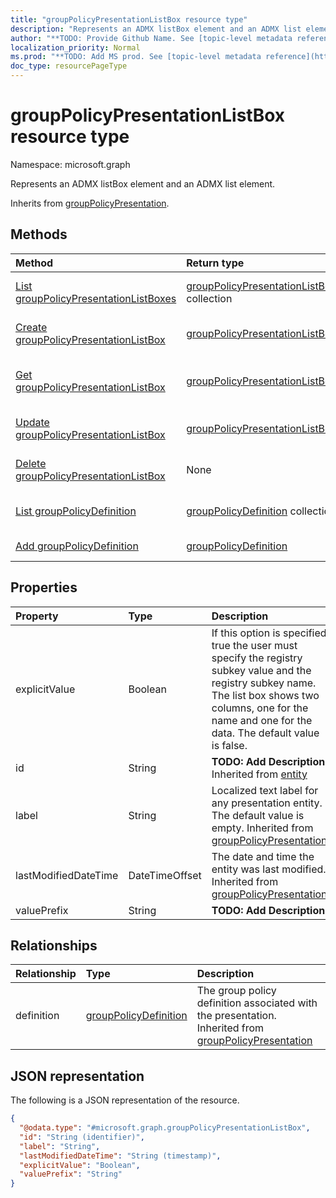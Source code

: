 ```yaml
---
title: "groupPolicyPresentationListBox resource type"
description: "Represents an ADMX listBox element and an ADMX list element."
author: "**TODO: Provide Github Name. See [topic-level metadata reference](https://msgo.azurewebsites.net/add/document/guidelines/metadata.html#topic-level-metadata)**"
localization_priority: Normal
ms.prod: "**TODO: Add MS prod. See [topic-level metadata reference](https://msgo.azurewebsites.net/add/document/guidelines/metadata.html#topic-level-metadata)**"
doc_type: resourcePageType
---
```


# groupPolicyPresentationListBox resource type

Namespace: microsoft.graph



Represents an ADMX listBox element and an ADMX list element.


Inherits from [groupPolicyPresentation](../resources/grouppolicypresentation.md).

## Methods
|Method|Return type|Description|
|:---|:---|:---|
|[List groupPolicyPresentationListBoxes](../api/grouppolicypresentationlistbox-list.md)|[groupPolicyPresentationListBox](../resources/grouppolicypresentationlistbox.md) collection|Get a list of the [groupPolicyPresentationListBox](../resources/grouppolicypresentationlistbox.md) objects and their properties.|
|[Create groupPolicyPresentationListBox](../api/grouppolicypresentationlistbox-create.md)|[groupPolicyPresentationListBox](../resources/grouppolicypresentationlistbox.md)|Create a new [groupPolicyPresentationListBox](../resources/grouppolicypresentationlistbox.md) object.|
|[Get groupPolicyPresentationListBox](../api/grouppolicypresentationlistbox-get.md)|[groupPolicyPresentationListBox](../resources/grouppolicypresentationlistbox.md)|Read the properties and relationships of a [groupPolicyPresentationListBox](../resources/grouppolicypresentationlistbox.md) object.|
|[Update groupPolicyPresentationListBox](../api/grouppolicypresentationlistbox-update.md)|[groupPolicyPresentationListBox](../resources/grouppolicypresentationlistbox.md)|Update the properties of a [groupPolicyPresentationListBox](../resources/grouppolicypresentationlistbox.md) object.|
|[Delete groupPolicyPresentationListBox](../api/grouppolicypresentationlistbox-delete.md)|None|Deletes a [groupPolicyPresentationListBox](../resources/grouppolicypresentationlistbox.md) object.|
|[List groupPolicyDefinition](../api/grouppolicypresentationlistbox-list-definition.md)|[groupPolicyDefinition](../resources/grouppolicydefinition.md) collection|Get the groupPolicyDefinition resources from the definition navigation property.|
|[Add groupPolicyDefinition](../api/grouppolicypresentationlistbox-post-definition.md)|[groupPolicyDefinition](../resources/grouppolicydefinition.md)|Add definition by posting to the definition collection.|

## Properties
|Property|Type|Description|
|:---|:---|:---|
|explicitValue|Boolean|If this option is specified true the user must specify the registry subkey value and the registry subkey name. The list box shows two columns, one for the name and one for the data. The default value is false.|
|id|String|**TODO: Add Description** Inherited from [entity](../resources/entity.md)|
|label|String|Localized text label for any presentation entity. The default value is empty. Inherited from [groupPolicyPresentation](../resources/grouppolicypresentation.md)|
|lastModifiedDateTime|DateTimeOffset|The date and time the entity was last modified. Inherited from [groupPolicyPresentation](../resources/grouppolicypresentation.md)|
|valuePrefix|String|**TODO: Add Description**|

## Relationships
|Relationship|Type|Description|
|:---|:---|:---|
|definition|[groupPolicyDefinition](../resources/grouppolicydefinition.md)|The group policy definition associated with the presentation. Inherited from [groupPolicyPresentation](../resources/grouppolicypresentation.md)|

## JSON representation
The following is a JSON representation of the resource.
<!-- {
  "blockType": "resource",
  "keyProperty": "id",
  "@odata.type": "microsoft.graph.groupPolicyPresentationListBox",
  "baseType": "microsoft.graph.groupPolicyPresentation",
  "openType": false
}
-->
``` json
{
  "@odata.type": "#microsoft.graph.groupPolicyPresentationListBox",
  "id": "String (identifier)",
  "label": "String",
  "lastModifiedDateTime": "String (timestamp)",
  "explicitValue": "Boolean",
  "valuePrefix": "String"
}
```

